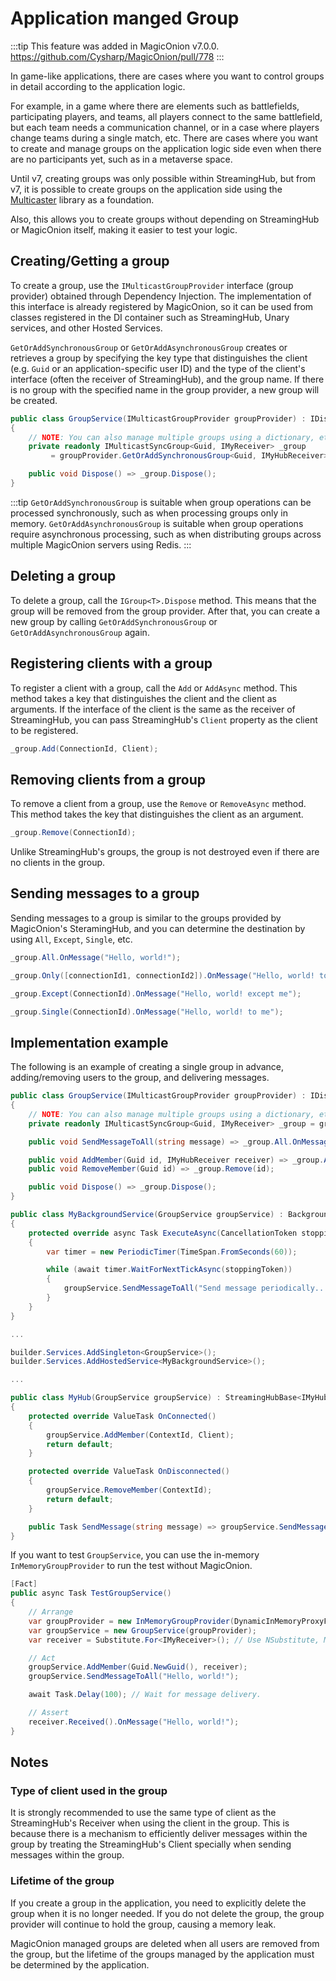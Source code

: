 # Application manged Group

:::tip
This feature was added in MagicOnion v7.0.0. https://github.com/Cysharp/MagicOnion/pull/778
:::

In game-like applications, there are cases where you want to control groups in detail according to the application logic.

For example, in a game where there are elements such as battlefields, participating players, and teams, all players connect to the same battlefield, but each team needs a communication channel, or in a case where players change teams during a single match, etc. There are cases where you want to create and manage groups on the application logic side even when there are no participants yet, such as in a metaverse space.

Until v7, creating groups was only possible within StreamingHub, but from v7, it is possible to create groups on the application side using the [Multicaster](https://github.com/Cysharp/Multicaster) library as a foundation.

Also, this allows you to create groups without depending on StreamingHub or MagicOnion itself, making it easier to test your logic.

## Creating/Getting a group
To create a group, use the `IMulticastGroupProvider` interface (group provider) obtained through Dependency Injection. The implementation of this interface is already registered by MagicOnion, so it can be used from classes registered in the DI container such as StreamingHub, Unary services, and other Hosted Services.

`GetOrAddSynchronousGroup` or `GetOrAddAsynchronousGroup` creates or retrieves a group by specifying the key type that distinguishes the client (e.g. `Guid` or an application-specific user ID) and the type of the client's interface (often the receiver of StreamingHub), and the group name. If there is no group with the specified name in the group provider, a new group will be created.

```csharp
public class GroupService(IMulticastGroupProvider groupProvider) : IDisposable
{
    // NOTE: You can also manage multiple groups using a dictionary, etc.
    private readonly IMulticastSyncGroup<Guid, IMyReceiver> _group
         = groupProvider.GetOrAddSynchronousGroup<Guid, IMyHubReceiver>("MyGroup");

    public void Dispose() => _group.Dispose();
}
```

:::tip
`GetOrAddSynchronousGroup` is suitable when group operations can be processed synchronously, such as when processing groups only in memory. `GetOrAddAsynchronousGroup` is suitable when group operations require asynchronous processing, such as when distributing groups across multiple MagicOnion servers using Redis.
:::

## Deleting a group

To delete a group, call the `IGroup<T>.Dispose` method. This means that the group will be removed from the group provider. After that, you can create a new group by calling `GetOrAddSynchronousGroup` or `GetOrAddAsynchronousGroup` again.

## Registering clients with a group

To register a client with a group, call the `Add` or `AddAsync` method. This method takes a key that distinguishes the client and the client as arguments. If the interface of the client is the same as the receiver of StreamingHub, you can pass StreamingHub's `Client` property as the client to be registered.

```csharp
_group.Add(ConnectionId, Client);
```

## Removing clients from a group

To remove a client from a group, use the `Remove` or `RemoveAsync` method. This method takes the key that distinguishes the client as an argument.

```csharp
_group.Remove(ConnectionId);
```

Unlike StreamingHub's groups, the group is not destroyed even if there are no clients in the group.

## Sending messages to a group
Sending messages to a group is similar to the groups provided by MagicOnion's SteramingHub, and you can determine the destination by using `All`, `Except`, `Single`, etc.

```csharp
_group.All.OnMessage("Hello, world!");

_group.Only([connectionId1, connectionId2]).OnMessage("Hello, world! to specific clients");

_group.Except(ConnectionId).OnMessage("Hello, world! except me");

_group.Single(ConnectionId).OnMessage("Hello, world! to me");
```

## Implementation example
The following is an example of creating a single group in advance, adding/removing users to the group, and delivering messages.

```csharp
public class GroupService(IMulticastGroupProvider groupProvider) : IDisposable
{
    // NOTE: You can also manage multiple groups using a dictionary, etc.
    private readonly IMulticastSyncGroup<Guid, IMyReceiver> _group = groupProvider.GetOrAddSynchronousGroup<Guid, IMyHubReceiver>();

    public void SendMessageToAll(string message) => _group.All.OnMessage(message);

    public void AddMember(Guid id, IMyHubReceiver receiver) => _group.Add(receiver);
    public void RemoveMember(Guid id) => _group.Remove(id);

    public void Dispose() => _group.Dispose();
}

public class MyBackgroundService(GroupService groupService) : BackgroundService
{
    protected override async Task ExecuteAsync(CancellationToken stoppingToken)
    {
        var timer = new PeriodicTimer(TimeSpan.FromSeconds(60));

        while (await timer.WaitForNextTickAsync(stoppingToken))
        {
            groupService.SendMessageToAll("Send message periodically...");
        }
    }
}

...

builder.Services.AddSingleton<GroupService>();
builder.Services.AddHostedService<MyBackgroundService>();

...

public class MyHub(GroupService groupService) : StreamingHubBase<IMyHub, IMyHubReceiver>, IMyHub
{
    protected override ValueTask OnConnected()
    {
        groupService.AddMember(ContextId, Client);
        return default;
    }

    protected override ValueTask OnDisconnected()
    {
        groupService.RemoveMember(ContextId);
        return default;
    }

    public Task SendMessage(string message) => groupService.SendMessageToAll(message);
}
```

If you want to test `GroupService`, you can use the in-memory `InMemoryGroupProvider` to run the test without MagicOnion.

```csharp
[Fact]
public async Task TestGroupService()
{
    // Arrange
    var groupProvider = new InMemoryGroupProvider(DynamicInMemoryProxyFactory.Instance);
    var groupService = new GroupService(groupProvider);
    var receiver = Substitute.For<IMyReceiver>(); // Use NSubstitute, Moq, etc.

    // Act
    groupService.AddMember(Guid.NewGuid(), receiver);
    groupService.SendMessageToAll("Hello, world!");

    await Task.Delay(100); // Wait for message delivery.

    // Assert
    receiver.Received().OnMessage("Hello, world!");
}
```

## Notes
### Type of client used in the group
It is strongly recommended to use the same type of client as the StreamingHub's Receiver when using the client in the group. This is because there is a mechanism to efficiently deliver messages within the group by treating the StreamingHub's Client specially when sending messages within the group.

### Lifetime of the group
If you create a group in the application, you need to explicitly delete the group when it is no longer needed. If you do not delete the group, the group provider will continue to hold the group, causing a memory leak.

MagicOnion managed groups are deleted when all users are removed from the group, but the lifetime of the groups managed by the application must be determined by the application.
